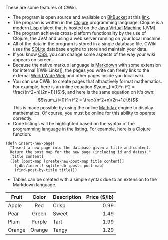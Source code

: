 These are some features of CWiki.

* The program is open source and available on [BitBucket](https://bitbucket.org/product) at this [link](https://bitbucket.org/David_Clark/cwiki).
* The program is written in the [Clojure](https://clojure.org/) programming language. Clojure is a modern [Lisp](https://en.wikipedia.org/wiki/Lisp_(programming_language)) dialect that is hosted on the [Java Virtual Machine](https://en.wikipedia.org/wiki/Java_virtual_machine) (JVM).
* The program achieves cross-platform functionality by the use of Clojure, the JVM and using a web server running on your local machine.
* All of the data in the program is stored in a single database file. CWiki uses the [SQLite](https://www.sqlite.org/) database engine to store and maintain your data.
* If you know [CSS](https://www.w3.org/Style/CSS/Overview.en.html), you can change some aspects of the way your wiki appears on screen.
* Because the native markup language is [Markdown](https://daringfireball.net/projects/markdown/) with some extension for internal [[WikiLinks]], the pages you write can freely link to the external [World Wide Web](https://en.wikipedia.org/wiki/World_Wide_Web) and other pages inside you local wiki.
* You can use CWiki to create pages that attractively format mathematics. For example, here is an inline equation $\sum_{i=0}^n i^2 = \frac{(n^2+n)(2n+1)}{6}$, and here is the same equation on it's own:
$$\sum_{i=0}^n i^2 = \frac{(n^2+n)(2n+1)}{6}$$
This is made possible by using the online  [MathJax](https://www.mathjax.org/) engine to display mathematics. Of course, you must be online for this ability to operate correctly.
* Code listings will be highlighted based on the syntax of the programming language in the listing. For example, here is a Clojure function:

```prettyprint
(defn insert-new-page!
  "Insert a new page into the database given a title and content.
  Return the post map for the new page (including id and dates)."
  [title content]
  (let [post-map (create-new-post-map title content)]
    (jdbc/insert! sqlite-db :posts post-map)
    (find-post-by-title title)))
```

* Tables can be created with a simple syntax due to an extension to the Markdown language.

| Fruit |  Color | Description | Price ($/lb) |
|-------|:------:|:-----------|-------------:|
| Apple  |   Red  |    Crisp    |         0.99 |
| Pear   |  Green |    Sweet    |         1.49 |
| Plum   | Purple |     Tart    |         1.99 |
| Orange | Orange | Tangy |      1.29


